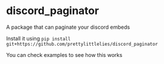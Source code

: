 # discord_paginator
A package that can paginate your discord embeds 

Install it using `pip install git+https://github.com/prettylittlelies/discord_paginator`

You can check examples to see how this works
